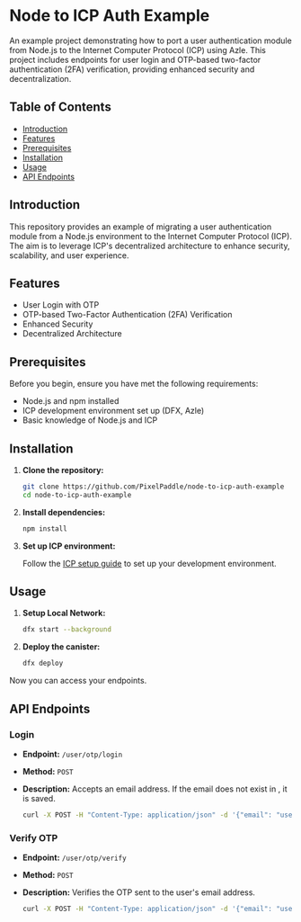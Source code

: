 # Node to ICP Auth Example

An example project demonstrating how to port a user authentication module from Node.js to the Internet Computer Protocol (ICP) using Azle. This project includes endpoints for user login and OTP-based two-factor authentication (2FA) verification, providing enhanced security and decentralization.

## Table of Contents

- [Introduction](#introduction)
- [Features](#features)
- [Prerequisites](#prerequisites)
- [Installation](#installation)
- [Usage](#usage)
- [API Endpoints](#api-endpoints)

## Introduction

This repository provides an example of migrating a user authentication module from a Node.js environment to the Internet Computer Protocol (ICP). The aim is to leverage ICP's decentralized architecture to enhance security, scalability, and user experience.

## Features

- User Login with OTP
- OTP-based Two-Factor Authentication (2FA) Verification
- Enhanced Security
- Decentralized Architecture

## Prerequisites

Before you begin, ensure you have met the following requirements:

- Node.js and npm installed
- ICP development environment set up (DFX, Azle)
- Basic knowledge of Node.js and ICP

## Installation

1. **Clone the repository:**

    ```bash
    git clone https://github.com/PixelPaddle/node-to-icp-auth-example
    cd node-to-icp-auth-example
    ```

2. **Install dependencies:**

    ```bash
    npm install
    ```

3. **Set up ICP environment:**

   Follow the [ICP setup guide](https://internetcomputer.org/docs/current/developer-docs/quickstart/hello10mins) to set up your development environment.


## Usage

1. **Setup Local Network:**

    ```bash
    dfx start --background
    ```

2. **Deploy the canister:**

    ```bash
    dfx deploy
    ```
Now you can access your endpoints.

## API Endpoints

### Login

- **Endpoint:** `/user/otp/login`
- **Method:** `POST`
- **Description:** Accepts an email address. If the email does not exist in , it is saved.

    ```bash
    curl -X POST -H "Content-Type: application/json" -d '{"email": "user@example.com"}' <Canister base url>/user/otp/login
    ```
### Verify OTP

- **Endpoint:** `/user/otp/verify`
- **Method:** `POST`
- **Description:** Verifies the OTP sent to the user's email address.

    ```bash
    curl -X POST -H "Content-Type: application/json" -d '{"email": "user@example.com", "otp": "123456"}' http://localhost:8000/user/otp/verify
    ```
